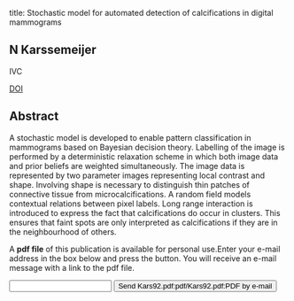 title: Stochastic model for automated detection of calcifications in digital mammograms

## N Karssemeijer
IVC

<a href="https://doi.org/10.1016/0262-8856(92)90023-V">DOI</a>

## Abstract
A stochastic model is developed to enable pattern classification in mammograms based on Bayesian decision theory. Labelling of the image is performed by a deterministic relaxation scheme in which both image data and prior beliefs are weighted simultaneously. The image data is represented by two parameter images representing local contrast and shape. Involving shape is necessary to distinguish thin patches of connective tissue from microcalcifications. A random field models contextual relations between pixel labels. Long range interaction is introduced to express the fact that calcifications do occur in clusters. This ensures that faint spots are only interpreted as calcifications if they are in the neighbourhood of others.

A <b>pdf file</b> of this publication is available for personal use.Enter your e-mail address in the box below and press the button. You will receive an e-mail message with a link to the pdf file.
<form action="sender.php">  <input type="text" name="email">  <input type="submit" value="Send Kars92.pdf:pdf/Kars92.pdf:PDF by e-mail"></form>